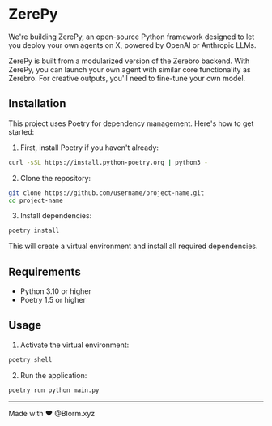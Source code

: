 # ZerePy

We're building ZerePy, an open-source Python framework designed to let you deploy your own agents on X, powered by 
OpenAI or Anthropic LLMs.

ZerePy is built from a modularized version of the Zerebro backend. With ZerePy, you can launch your own agent with 
similar core functionality as Zerebro. For creative outputs, you'll need to fine-tune your own model.

## Installation

This project uses Poetry for dependency management. Here's how to get started:

1. First, install Poetry if you haven't already:
```bash
curl -sSL https://install.python-poetry.org | python3 -
```

2. Clone the repository:
```bash
git clone https://github.com/username/project-name.git
cd project-name
```

3. Install dependencies:
```bash
poetry install
```

This will create a virtual environment and install all required dependencies.

## Requirements

- Python 3.10 or higher
- Poetry 1.5 or higher

## Usage

1. Activate the virtual environment:
```bash
poetry shell
```

2. Run the application:
```bash
poetry run python main.py
```

------
Made with ♥ @Blorm.xyz
